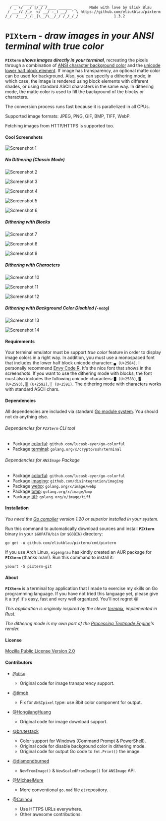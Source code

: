 ```
   ___  _____  ____
  / _ \/  _/ |/_/ /____ ______ _      Made with love by Eliuk Blau
 / ___// /_>  </ __/ -_) __/  ' \ https://github.com/eliukblau/pixterm
/_/  /___/_/|_|\__/\__/_/ /_/_/_/                1.3.2

```

# `PIXterm` - *draw images in your ANSI terminal with true color*

**`PIXterm`** ***shows images directly in your terminal***, recreating the pixels through a combination of [ANSI character background color](https://en.wikipedia.org/wiki/ANSI_escape_code#Colors) and the [unicode lower half block element](https://en.wikipedia.org/wiki/Block_Elements). If image has transparency, an optional matte color can be used for background. Also, you can specify a dithering mode; in which case, the image is rendered using block elements with different shades, or using standard ASCII characters in the same way. In dithering mode, the matte color is used to fill the background of the blocks or characters.

The conversion process runs fast because it is parallelized in all CPUs.

Supported image formats: JPEG, PNG, GIF, BMP, TIFF, WebP.

Fetching images from HTTP/HTTPS is supported too.

#### Cool Screenshots

![Screenshot 1](docs/images/screenshot01.png)

##### No Dithering (Classic Mode)

![Screenshot 2](docs/images/screenshot02.png)

![Screenshot 3](docs/images/screenshot03.png)

![Screenshot 4](docs/images/screenshot04.png)

![Screenshot 5](docs/images/screenshot05.png)

![Screenshot 6](docs/images/screenshot06.png)

##### Dithering with Blocks

![Screenshot 7](docs/images/screenshot07.png)

![Screenshot 8](docs/images/screenshot08.png)

![Screenshot 9](docs/images/screenshot09.png)

##### Dithering with Characters

![Screenshot 10](docs/images/screenshot10.png)

![Screenshot 11](docs/images/screenshot11.png)

![Screenshot 12](docs/images/screenshot12.png)

##### Dithering with Background Color Disabled (`-nobg`)

![Screenshot 13](docs/images/screenshot13.png)

![Screenshot 14](docs/images/screenshot14.png)

#### Requirements

Your terminal emulator must be support *true color* feature in order to display image colors in a right way. In addition, you must use a monospaced font that includes the lower half block unicode character: `▄ (U+2584)`. I personally recommend [Envy Code R](https://damieng.com/blog/2008/05/26/envy-code-r-preview-7-coding-font-released). It's the nice font that shows in the screenshots. If you want to use the dithering mode with blocks, the font must also includes the following unicode characters: `█ (U+2588)`, `▓ (U+2593)`, `▒ (U+2592)`, `░ (U+2591)`. The dithering mode with characters works with standard ASCII chars.

#### Dependencies

All dependencies are included via standard [Go module system](https://blog.golang.org/using-go-modules). You should not do anything else.

###### Dependencies for `PIXterm` CLI tool

- Package [colorful](https://github.com/lucasb-eyer/go-colorful): `github.com/lucasb-eyer/go-colorful`
- Package [terminal](https://godoc.org/golang.org/x/crypto/ssh/terminal): `golang.org/x/crypto/ssh/terminal`

###### Dependencies for `ANSImage` Package

- Package [colorful](https://github.com/lucasb-eyer/go-colorful): `github.com/lucasb-eyer/go-colorful`
- Package [imaging](https://github.com/disintegration/imaging): `github.com/disintegration/imaging`
- Package [webp](https://godoc.org/golang.org/x/image/webp): `golang.org/x/image/webp`
- Package [bmp](https://godoc.org/golang.org/x/image/bmp): `golang.org/x/image/bmp`
- Package [tiff](https://godoc.org/golang.org/x/image/tiff): `golang.org/x/image/tiff`

#### Installation

*You need the [Go compiler](https://golang.org) version 1.20 or superior installed in your system.*

Run this command to automatically download sources and install **`PIXterm`** binary in your `$GOPATH/bin` (or `$GOBIN`) directory:

`go get -u github.com/eliukblau/pixterm/cmd/pixterm`

If you use Arch Linux, `eigengrau` has kindly created an AUR package for **`PIXterm`** (thanks man!). Run this command to install it:

`yaourt -S pixterm-git`

#### About

**`PIXterm`** is a terminal toy application that I made to exercise my skills on Go programming language. If you have not tried this language yet, please give it a try! It's easy, fast and very well organized. You'll not regret 😜

*This application is originaly inspired by the clever [termpix](https://github.com/hopey-dishwasher/termpix), implemented in [Rust](https://www.rust-lang.org).*

*The dithering mode is my own port of the [Processing Textmode Engine](https://github.com/no-carrier/ProcessingTextmodeEngine)'s render.*

#### License

[Mozilla Public License Version 2.0](https://mozilla.org/MPL/2.0)

#### Contributors

- [@disq](https://github.com/disq)
  - Original code for image transparency support.

- [@timob](https://github.com/timob)
  - Fix for `ANSIpixel` type: use 8bit color component for output.

- [@HongjiangHuang](https://github.com/HongjiangHuang)
  - Original code for image download support.

- [@brutestack](https://github.com/brutestack)
  - Color support for Windows (Command Prompt & PowerShell).
  - Original code for disable background color in dithering mode.
  - Original code for output Go code to `fmt.Print()` the image.

- [@diamondburned](https://github.com/diamondburned)
  - `NewFromImage()` & `NewScaledFromImage()` for `ANSImage` API.

- [@MichaelMure](https://github.com/MichaelMure)
  - More conventional `go.mod` file at repository.

- [@Calinou](https://github.com/Calinou)
  - Use HTTPS URLs everywhere.
  - Other awesome contributions.
